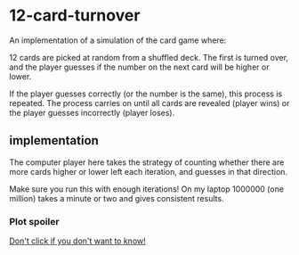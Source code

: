 # 12-card-turnover

An implementation of a simulation of the card game where:

12 cards are picked at random from a shuffled deck. The first is turned over, and the player guesses if the number on the next card will be higher or lower.

If the player guesses correctly (or the number is the same), this process is repeated. The process carries on until all cards are revealed (player wins) or the player guesses incorrectly (player loses).

## implementation

The computer player here takes the strategy of counting whether there are more cards higher or lower left each iteration, and guesses in that direction.

Make sure you run this with enough iterations! On my laptop 1000000 (one million) takes a minute or two and gives consistent results.

### Plot spoiler

[Don't click if you don't want to know!](./plot-spoiler.txt)